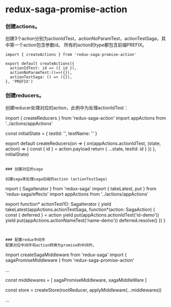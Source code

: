 # redux-saga-promise-action

### 创建actions。
创建3个action分别为actionIdTest，actionNoParamTest，actionTestSaga，其中第一个action包含参数id。
所有的action的type都包含前缀PREFIX。

```
import { createActions } from 'redux-saga-promise-action'

export default createActions({
  actionIdTest: id => ({ id }),
  actionNoParamTest:()=>({}),
  actionTestSaga: () => ({}),
}, 'PREFIX')

```


### 创建reducers。
创建reducer处理对应的action，此例中为处理actionIdTest：

import { createReducers } from 'redux-saga-action'
import appActions from '../actions/appActions'

const initialState = {
  testId: '',
  testName: ''
}

export default createReducers(on => {
  on(appActions.actionIdTest, (state, action) => {
    const { id } = action.payload
    return {
      ...state,
      testId: id
    }
  })
}, initialState)
```

### 创建对应的saga

创建saga来处理saga后缀的action (actionTestSaga)
```
mport { SagaIterator } from 'redux-saga'
import { takeLatest, put } from 'redux-saga/effects'
import appActions from '../actions/appActions'

export function* actionTest1(): SagaIterator {
  yield takeLatest(appActions.actionTestSaga, function*(action: SagaAction) {
    const { deferred } = action
    yield put(appActions.actionIdTest('id-demo'))
    yield put(appActions.actionNameTest('name-demo'))
    deferred.resolve()
  })
}
```


### 配置redux中间件
配置对应中间件将action转换为promise的中间件。

```
import createSagaMiddleware from 'redux-saga'
import { sagaPromiseMiddleware } from 'redux-saga-promise-action'

...

const middlewares = [
  sagaPromiseMiddleware,
  sagaMiddleWare
]

const store = createStore(rootReducer, applyMiddleware(...middlewares))

...
```




